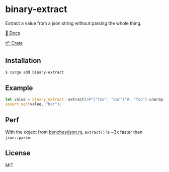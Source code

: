 # binary-extract
Extract a value from a json string without parsing the whole thing.

[📖 Docs](https://docs.rs/binary-extract/latest/binary_extract/)

[📦 Crate](https://crates.io/crates/binary-extract)

## Installation

```bash
$ cargo add binary-extract
```

## Example

```rust
let value = binary_extract::extract(r#"{"foo": "bar"}"#, "foo").unwrap();
assert_eq!(value, "bar");
```

## Perf

With the object from [benches/json.rs](benches/json.rs), `extract()` is ~3x
faster than `json::parse`.

## License

MIT
